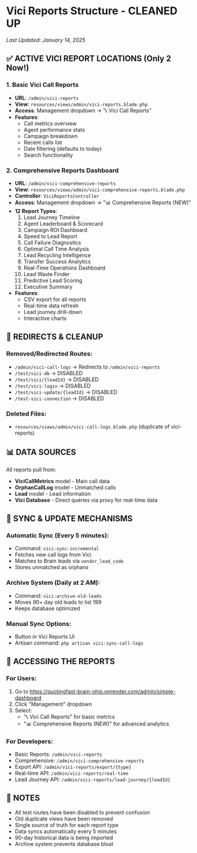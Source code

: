 # Vici Reports Structure - CLEANED UP
*Last Updated: January 14, 2025*

## ✅ ACTIVE VICI REPORT LOCATIONS (Only 2 Now!)

### 1. **Basic Vici Call Reports** 
- **URL**: `/admin/vici-reports`
- **View**: `resources/views/admin/vici-reports.blade.php`
- **Access**: Management dropdown → "📞 Vici Call Reports"
- **Features**:
  - Call metrics overview
  - Agent performance stats
  - Campaign breakdown
  - Recent calls list
  - Date filtering (defaults to today)
  - Search functionality

### 2. **Comprehensive Reports Dashboard**
- **URL**: `/admin/vici-comprehensive-reports`
- **View**: `resources/views/admin/vici-comprehensive-reports.blade.php`
- **Controller**: `ViciReportsController`
- **Access**: Management dropdown → "📊 Comprehensive Reports (NEW)"
- **12 Report Types**:
  1. Lead Journey Timeline
  2. Agent Leaderboard & Scorecard
  3. Campaign ROI Dashboard
  4. Speed to Lead Report
  5. Call Failure Diagnostics
  6. Optimal Call Time Analysis
  7. Lead Recycling Intelligence
  8. Transfer Success Analytics
  9. Real-Time Operations Dashboard
  10. Lead Waste Finder
  11. Predictive Lead Scoring
  12. Executive Summary
- **Features**:
  - CSV export for all reports
  - Real-time data refresh
  - Lead journey drill-down
  - Interactive charts

## 🔄 REDIRECTS & CLEANUP

### Removed/Redirected Routes:
- `/admin/vici-call-logs` → Redirects to `/admin/vici-reports`
- `/test/vici-db` → DISABLED
- `/test/vici/{leadId}` → DISABLED
- `/test/vici-login` → DISABLED
- `/test/vici-update/{leadId}` → DISABLED
- `/test-vici-connection` → DISABLED

### Deleted Files:
- `resources/views/admin/vici-call-logs.blade.php` (duplicate of vici-reports)

## 📊 DATA SOURCES

All reports pull from:
- **ViciCallMetrics** model - Main call data
- **OrphanCallLog** model - Unmatched calls
- **Lead** model - Lead information
- **Vici Database** - Direct queries via proxy for real-time data

## 🔄 SYNC & UPDATE MECHANISMS

### Automatic Sync (Every 5 minutes):
- Command: `vici:sync-incremental`
- Fetches new call logs from Vici
- Matches to Brain leads via `vendor_lead_code`
- Stores unmatched as orphans

### Archive System (Daily at 2 AM):
- Command: `vici:archive-old-leads`
- Moves 90+ day old leads to list 199
- Keeps database optimized

### Manual Sync Options:
- Button in Vici Reports UI
- Artisan command: `php artisan vici:sync-call-logs`

## 🚀 ACCESSING THE REPORTS

### For Users:
1. Go to https://quotingfast-brain-ohio.onrender.com/admin/simple-dashboard
2. Click "Management" dropdown
3. Select:
   - "📞 Vici Call Reports" for basic metrics
   - "📊 Comprehensive Reports (NEW)" for advanced analytics

### For Developers:
- Basic Reports: `/admin/vici-reports`
- Comprehensive: `/admin/vici-comprehensive-reports`
- Export API: `/admin/vici-reports/export/{type}`
- Real-time API: `/admin/vici-reports/real-time`
- Lead Journey API: `/admin/vici-reports/lead-journey/{leadId}`

## 📝 NOTES

- All test routes have been disabled to prevent confusion
- Old duplicate views have been removed
- Single source of truth for each report type
- Data syncs automatically every 5 minutes
- 90-day historical data is being imported
- Archive system prevents database bloat


